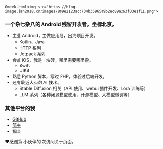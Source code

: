 `Gmeek-html<img src="https://blog-image.ian2018.cn/images/899e2123acd734b3596509b2ec89a263f03e1f11.png">`


### 一个杂七杂八的 Android 残留开发者。坐标北京。

* 主业 Android，主做应用层，出海项目开发。
    * Kotlin、Java
    * HTTP 系列
    * Jetpack 系列
* 会点 iOS，我是一块砖，哪里需要哪里搬。
    * Swift
    * UIKit
* 熟悉 Python 脚本，写过 PHP，体验过后端开发。
* 还有最近大火的 AI 技术。
    * Stable Diffusion 相关（API 使用、webui 插件开发、Lora 训练等）
    * LLM 系列（各种闭源模型使用、开源模型、大模型微调等）

### 其他平台的我

* [GitHub](https://github.com/IAn2018cs)
* [简书](https://www.jianshu.com/u/6d40aabd4699)
* [掘金](https://juejin.cn/user/2119514147534382)

:heart:感谢第 <span id="page_uv"></span> 小伙伴的 <span id="page_pv"></span> 次访问关于页面。

<!-- ##{"script":"<script defer src="//blog-image.ian2018.cn/webviso.min.js"></script>"## -->